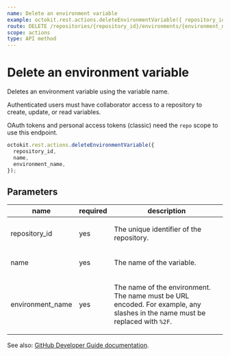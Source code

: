 ```yaml
---
name: Delete an environment variable
example: octokit.rest.actions.deleteEnvironmentVariable({ repository_id, name, environment_name })
route: DELETE /repositories/{repository_id}/environments/{environment_name}/variables/{name}
scope: actions
type: API method
---
```


# Delete an environment variable

Deletes an environment variable using the variable name.

Authenticated users must have collaborator access to a repository to create, update, or read variables.

OAuth tokens and personal access tokens (classic) need the `repo` scope to use this endpoint.

```js
octokit.rest.actions.deleteEnvironmentVariable({
  repository_id,
  name,
  environment_name,
});
```

## Parameters

<table>
  <thead>
    <tr>
      <th>name</th>
      <th>required</th>
      <th>description</th>
    </tr>
  </thead>
  <tbody>
    <tr><td>repository_id</td><td>yes</td><td>

The unique identifier of the repository.

</td></tr>
<tr><td>name</td><td>yes</td><td>

The name of the variable.

</td></tr>
<tr><td>environment_name</td><td>yes</td><td>

The name of the environment. The name must be URL encoded. For example, any slashes in the name must be replaced with `%2F`.

</td></tr>
  </tbody>
</table>

See also: [GitHub Developer Guide documentation](https://docs.github.com/rest/actions/variables#delete-an-environment-variable).
